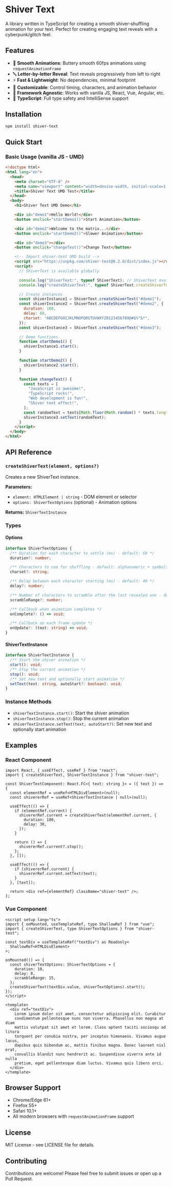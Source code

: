 # Shiver Text

A library written in TypeScript for creating a smooth shiver-shuffling animation for your text. Perfect for creating engaging text reveals with a cyberpunk/glitch feel.

## Features

- 🎯 **Smooth Animations**: Buttery smooth 60fps animations using `requestAnimationFrame`
- 🔤 **Letter-by-letter Reveal**: Text reveals progressively from left to right
- ⚡ **Fast & Lightweight**: No dependencies, minimal footprint
- 🎨 **Customizable**: Control timing, characters, and animation behavior
- 📱 **Framework Agnostic**: Works with vanilla JS, React, Vue, Angular, etc.
- 🦾 **TypeScript**: Full type safety and IntelliSense support

## Installation

```bash
npm install shiver-text
```

## Quick Start

### Basic Usage (vanilla JS - UMD)

```html
<!doctype html>
<html lang="en">
  <head>
    <meta charset="UTF-8" />
    <meta name="viewport" content="width=device-width, initial-scale=1.0" />
    <title>Shiver Text UMD Test</title>
  </head>
  <body>
    <h1>Shiver Text UMD Demo</h1>

    <div id="demo1">Hello World!</div>
    <button onclick="startDemo1()">Start Animation</button>

    <div id="demo2">Welcome to the matrix...</div>
    <button onclick="startDemo2()">Slower Animation</button>

    <div id="demo3"></div>
    <button onclick="changeText()">Change Text</button>

    <!-- Import shiver-text UMD build -->
    <script src="https://unpkg.com/shiver-text@0.2.0/dist/index.js"></script>
    <script>
      // ShiverText is available globally

      console.log("ShiverText:", typeof ShiverText); // ShiverText available: object
      console.log("createShiverText:", typeof ShiverText.createShiverText); // createShiverText: function

      // Create instances
      const shiverInstance1 = ShiverText.createShiverText("#demo1");
      const shiverInstance2 = ShiverText.createShiverText("#demo2", {
        duration: 100,
        delay: 60,
        charset: "ABCDEFGHIJKLMNOPQRSTUVWXYZ0123456789@#$%^&*",
      });
      const shiverInstance3 = ShiverText.createShiverText("#demo3");

      // Demo functions
      function startDemo1() {
        shiverInstance1.start();
      }

      function startDemo2() {
        shiverInstance2.start();
      }

      function changeText() {
        const texts = [
          "JavaScript is awesome!",
          "TypeScript rocks!",
          "Web development is fun!",
          "Shiver text effect!",
        ];
        const randomText = texts[Math.floor(Math.random() * texts.length)];
        shiverInstance3.setText(randomText);
      }
    </script>
  </body>
</html>
```

## API Reference

### `createShiverText(element, options?)`

Creates a new ShiverText instance.

**Parameters:**

- `element: HTMLElement | string` - DOM element or selector
- `options: ShiverTextOptions` (optional) - Animation options

**Returns:** `ShiverTextInstance`

### Types

#### Options

```typescript
interface ShiverTextOptions {
  /** Duration for each character to settle (ms) - default: 60 */
  duration?: number;

  /** Characters to use for shuffling - default: alphanumeric + symbols */
  charset?: string;

  /** Delay between each character starting (ms) - default: 40 */
  delay?: number;

  /** Number of characters to scramble after the last revealed one - default: 3 */
  scrambleRange?: number;

  /** Callback when animation completes */
  onComplete?: () => void;

  /** Callback on each frame update */
  onUpdate?: (text: string) => void;
}
```

#### ShiverTextInstance

```typescript
interface ShiverTextInstance {
  /** Start the shiver animation */
  start(): void;
  /** Stop the current animation */
  stop(): void;
  /** Set new text and optionally start animation */
  setText(text: string, autoStart?: boolean): void;
}
```

### Instance Methods

- `shiverTextInstance.start()`: Start the shiver animation
- `shiverTextInstance.stop()`: Stop the current animation
- `shiverTextInstance.setText(text, autoStart?)`: Set new text and optionally start animation

## Examples

### React Component

```tsx
import React, { useEffect, useRef } from "react";
import { createShiverText, ShiverTextInstance } from "shiver-text";

const ShiverTextComponent: React.FC<{ text: string }> = ({ text }) => {
  const elementRef = useRef<HTMLDivElement>(null);
  const shivererRef = useRef<ShiverTextInstance | null>(null);

  useEffect(() => {
    if (elementRef.current) {
      shivererRef.current = createShiverText(elementRef.current, {
        duration: 100,
        delay: 30,
      });
    }

    return () => {
      shivererRef.current?.stop();
    };
  }, []);

  useEffect(() => {
    if (shivererRef.current) {
      shivererRef.current.setText(text);
    }
  }, [text]);

  return <div ref={elementRef} className="shiver-text" />;
};
```

### Vue Component

```vue
<script setup lang="ts">
import { onMounted, useTemplateRef, type ShallowRef } from "vue";
import { createShiverText, type ShiverTextOptions } from "shiver-text";

const textDiv = useTemplateRef("textDiv") as Readonly<
  ShallowRef<HTMLDivElement>
>;

onMounted(() => {
  const shiverTextOptions: ShiverTextOptions = {
    duration: 10,
    delay: 8,
    scrambleRange: 15,
  };
  createShiverText(textDiv.value, shiverTextOptions).start();
});
</script>

<template>
  <div ref="textDiv">
    Lorem ipsum dolor sit amet, consectetur adipiscing elit. Curabitur
    condimentum pellentesque nunc non viverra. Phasellus non magna at diam
    mattis volutpat sit amet et lorem. Class aptent taciti sociosqu ad litora
    torquent per conubia nostra, per inceptos himenaeos. Vivamus augue lacus,
    dapibus quis bibendum ac, mattis finibus magna. Donec laoreet nisl erat,
    convallis blandit nunc hendrerit ac. Suspendisse viverra ante id nulla
    pretium, eget pellentesque diam luctus. Vivamus quis libero orci.
  </div>
</template>
```

## Browser Support

- Chrome/Edge 61+
- Firefox 55+
- Safari 10.1+
- All modern browsers with `requestAnimationFrame` support

## License

MIT License - see LICENSE file for details.

## Contributing

Contributions are welcome! Please feel free to submit issues or open up a Pull Request.
